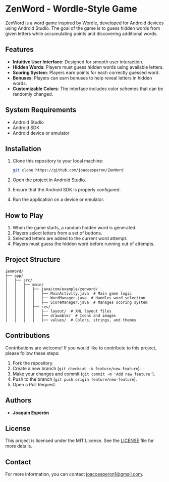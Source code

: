# ZenWord - Wordle-Style Game

ZenWord is a word game inspired by Wordle, developed for Android devices using Android Studio. The goal of the game is to guess hidden words from given letters while accumulating points and discovering additional words.

## Features

- **Intuitive User Interface**: Designed for smooth user interaction.
- **Hidden Words**: Players must guess hidden words using available letters.
- **Scoring System**: Players earn points for each correctly guessed word.
- **Bonuses**: Players can earn bonuses to help reveal letters in hidden words.
- **Customizable Colors**: The interface includes color schemes that can be randomly changed.

## System Requirements

- Android Studio
- Android SDK
- Android device or emulator

## Installation

1. Clone this repository to your local machine:
   
   ```bash
   git clone https://github.com/joacoesperon/ZenWord
   ```

2. Open the project in Android Studio.

3. Ensure that the Android SDK is properly configured.

4. Run the application on a device or emulator.

## How to Play

1. When the game starts, a random hidden word is generated.
2. Players select letters from a set of buttons.
3. Selected letters are added to the current word attempt.
4. Players must guess the hidden word before running out of attempts.

## Project Structure

```
ZenWord/
├── app/
│   ├── src/
│   │   ├── main/
│   │   │   ├── java/com/example/zenword/
│   │   │   │   ├── MainActivity.java  # Main game logic
│   │   │   │   ├── WordManager.java  # Handles word selection
│   │   │   │   ├── ScoreManager.java  # Manages scoring system
│   │   │   ├── res/
│   │   │   │   ├── layout/  # XML layout files
│   │   │   │   ├── drawable/  # Icons and images
│   │   │   │   ├── values/  # Colors, strings, and themes
```

## Contributions

Contributions are welcome! If you would like to contribute to this project, please follow these steps:

1. Fork the repository.
2. Create a new branch (`git checkout -b feature/new-feature`).
3. Make your changes and commit (`git commit -m 'Add new feature'`).
4. Push to the branch (`git push origin feature/new-feature`).
5. Open a Pull Request.

## Authors

- **Joaquín Esperón**

## License

This project is licensed under the MIT License. See the [LICENSE](LICENSE) file for more details.

## Contact

For more information, you can contact [joacoesperon1@gmail.com](mailto:joacoesperon1@gmail.com).

